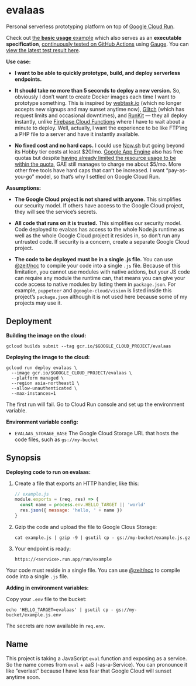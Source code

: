 # evalaas

Personal serverless prototyping platform on top of [Google Cloud Run](https://cloud.google.com/run).

Check out [the **basic usage** example](<./specs/Basic usage.md>) which also serves as an **executable specification**, [continuously tested on GitHub Actions](https://github.com/dtinth/evalaas/actions) using [Gauge](https://gauge.org/). You can [view the latest test result here](https://dtinth.github.io/evalaas/specs/Basic%20usage.html).

**Use case:**

- **I want to be able to quickly prototype, build, and deploy serverless endpoints.**

- **It should take no more than 5 seconds to deploy a new version.**
  So, obviously I don’t want to create Docker images each time I want to prototype something.
  This is inspired by [webtask.io](https://webtask.io/) (which no longer accepts new signups and may sunset anytime now),
  [Glitch](https://glitch.com/) (which has request limits and occasional downtimes),
  and [RunKit](https://runkit.com/) — they all deploy instantly,
  unlike [Firebase Cloud Functions](https://firebase.google.com/docs/functions) where I have to wait about a minute to deploy.
  Well, actually, I want the experience to be like FTP’ing a PHP file to a server and have it instantly available.

- **No fixed cost and no hard caps.**
  I could use [Now.sh](https://zeit.co/pricing) but going beyond its Hobby tier costs at least $20/mo.
  [Google App Engine](https://cloud.google.com/appengine/quotas#Instances) also has free quotas
  but despite [having already limited the resource usage to be within the quota](https://github.com/dtinth/automatron/blob/8a8b6ac6ca6f4db15515ccac3ffd95a35a2c6dca/app.yaml#L5),
  GAE still manages to charge me about $5/mo.
  More other free tools have hard caps that can’t be increased.
  I want “pay-as-you-go” model, so that’s why I settled on Google Cloud Run.

**Assumptions:**

- **The Google Cloud project is not shared with anyone.**
  This simplifies our security model.
  If others have access to the Google Cloud project, they will see the service’s secrets.

- **All code that runs on it is trusted.**
  This simplifies our security model.
  Code deployed to evalaas has access to the whole Node.js runtime
  as well as the whole Google Cloud project it resides in,
  so don’t run any untrusted code.
  If security is a concern, create a separate Google Cloud project.

- **The code to be deployed must be in a single .js file.**
  You can use [@zeit/ncc](https://github.com/zeit/ncc) to compile your code into a single `.js` file.
  Because of this limitation, you cannot use modules with native addons,
  but your JS code can require any module the runtime can,
  that means you can give your code access to native modules by listing them in `package.json`.
  For example, `puppeteer` and `@google-cloud/vision` is listed inside this project’s `package.json` although it is not used here because some of my projects may use it.

## Deployment

**Building the image on the cloud:**

```
gcloud builds submit --tag gcr.io/$GOOGLE_CLOUD_PROJECT/evalaas
```

**Deploying the image to the cloud:**

```
gcloud run deploy evalaas \
  --image gcr.io/$GOOGLE_CLOUD_PROJECT/evalaas \
  --platform managed \
  --region asia-northeast1 \
  --allow-unauthenticated \
  --max-instances=1
```

The first run will fail. Go to Cloud Run console and set up the environment variable.

**Environment variable config:**

- `EVALAAS_STORAGE_BASE` The Google Cloud Storage URL that hosts the code files, such as `gs://my-bucket`

## Synopsis

**Deploying code to run on evalaas:**

1. Create a file that exports an HTTP handler, like this:

   ```js
   // example.js
   module.exports = (req, res) => {
     const name = process.env.HELLO_TARGET || 'world'
     res.json({ message: 'hello, ' + name })
   }
   ```

2. Gzip the code and upload the file to Google Clous Storage:

   ```
   cat example.js | gzip -9 | gsutil cp - gs://my-bucket/example.js.gz
   ```

3. Your endpoint is ready:

   ```
   https://<service>.run.app/run/example
   ```

Your code must reside in a single file.
You can use [@zeit/ncc](https://github.com/zeit/ncc) to compile code into a single `.js` file.

**Adding in environment variables:**

Copy your `.env` file to the bucket:

```
echo 'HELLO_TARGET=evalaas' | gsutil cp - gs://my-bucket/example.js.env
```

The secrets are now available in `req.env`.

## Name

This project is taking a JavaScript `eval` function and exposing as a service.
So the name comes from `eval` + aaS (-as-a-Service).
You can pronounce it like “everlast” because I have less fear that Google Cloud will sunset anytime soon.
